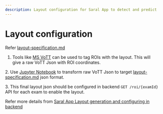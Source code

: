 ```yaml
---
description: Layout configuration for Saral App to detect and predict
---
```


# Layout configuration

Refer [layout-specification.md](../leran/specifications/layout-specification.md "mention")

1. Tools like [MS VoTT](https://github.com/microsoft/VoTT) can be used to tag ROIs with the layout. This will give a raw VoTT Json with ROI coordinates.

2\. Use [Jupyter Notebook](https://jupyter.org) to transform raw VoTT Json to target [layout-specification.md](../leran/specifications/layout-specification.md "mention") json format.

3\. This final layout json should be configured in backend `GET /roi/{examId}` API for each exam to enable the layout.

Refer more details from [Saral App Layout generation and configuring in backend](https://github.com/Sunbird-Saral/Project-Saral/wiki/Saral-App-Layout-generation-and-configuring-in-backend)
